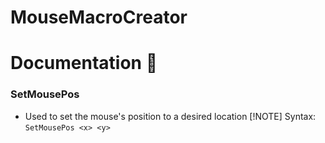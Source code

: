 # MouseMacroCreator

# Documentation 📖
### SetMousePos
- Used to set the mouse's position to a desired location
[!NOTE]
Syntax: `SetMousePos <x> <y>`
